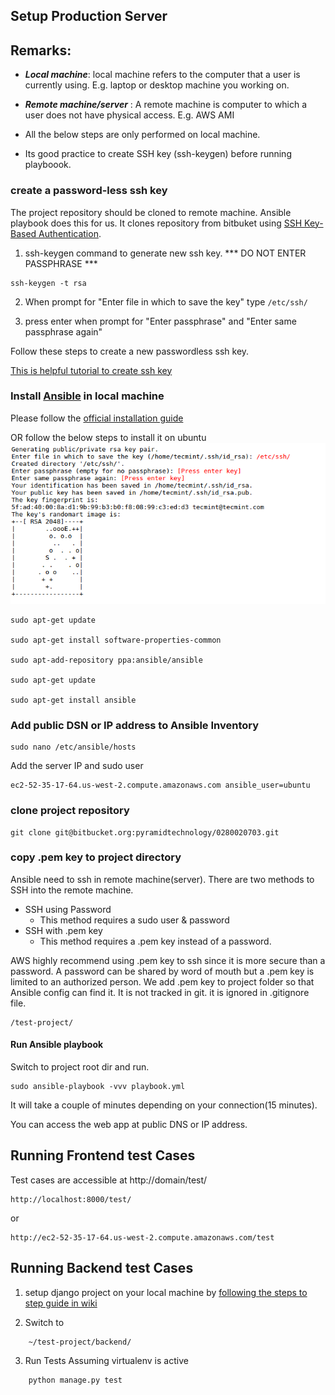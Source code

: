 ## Setup Production Server
Remarks:
---
* ***Local machine***: local machine refers to the computer that a user is currently using. E.g. laptop or desktop machine you working on.
* ***Remote machine/server*** : A remote machine is computer to which a user does not have physical access. E.g. AWS AMI

* All the below steps are only performed on local machine.
* Its good practice to create SSH key (ssh-keygen) before running playboook.

### create a password-less ssh key

The project repository should be cloned to remote machine. Ansible playbook does this for us. It clones repository from bitbuket using [SSH Key-Based Authentication](https://www.digitalocean.com/community/tutorials/how-to-configure-ssh-key-based-authentication-on-a-linux-server).

1. ssh-keygen command to generate new ssh key. *** DO NOT ENTER PASSPHRASE ***
```
ssh-keygen -t rsa
```
2. When prompt for "Enter file in which to save the key" type `/etc/ssh/`  

3. press enter when prompt for "Enter passphrase" and "Enter same passphrase again"

Follow these steps to create a new passwordless ssh key.


[This is helpful tutorial to create ssh key](http://www.tecmint.com/ssh-passwordless-login-using-ssh-keygen-in-5-easy-steps/)

### Install [Ansible](https://www.vagrantup.com/) in local machine
Please follow the [official installation guide](http://docs.ansible.com/ansible/intro_installation.html)

OR follow the below steps to install it on ubuntu
<img src='frontend/assets/images/readme_ssh.png'/>
```
sudo apt-get update

sudo apt-get install software-properties-common

sudo apt-add-repository ppa:ansible/ansible

sudo apt-get update

sudo apt-get install ansible
```

### Add public DSN or IP address to Ansible Inventory
```
sudo nano /etc/ansible/hosts
```
Add the server IP and sudo user

```
ec2-52-35-17-64.us-west-2.compute.amazonaws.com ansible_user=ubuntu
```

### clone project repository
```
git clone git@bitbucket.org:pyramidtechnology/0280020703.git
```

### copy .pem key to project directory
Ansible need to ssh in remote machine(server).
There are two methods to SSH into the remote machine.
* SSH using Password
  * This method requires a sudo user & password
* SSH with .pem key
  * This method requires a .pem key instead of a password.

AWS highly recommend using .pem key to ssh since it is more secure than a password. A password can be shared by word of mouth but a .pem key is limited to an authorized person.
We add .pem key to project folder so that Ansible config can find it. It is not tracked in git. it is ignored in .gitignore file.

```
/test-project/
```

#### Run Ansible playbook
Switch to project root dir and run.

```
sudo ansible-playbook -vvv playbook.yml

```
It will take a couple of minutes depending on your connection(15 minutes).

You can access the web app at public DNS or IP address.


## Running Frontend test Cases

Test cases are accessible at http://domain/test/

```
http://localhost:8000/test/
```
or
```
http://ec2-52-35-17-64.us-west-2.compute.amazonaws.com/test
```

## Running Backend test Cases
1. setup django project on your local machine by [following the steps to step guide in wiki](https://bitbucket.org/pyramidtechnology/0280020703/wiki/Setting%20up%20development%20environment.)

2. Switch to
```
    ~/test-project/backend/
```
3. Run Tests
Assuming virtualenv is active
```
    python manage.py test
```
